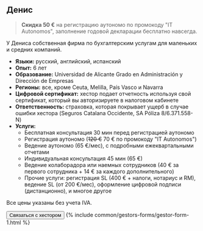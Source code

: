 ## Денис

> **Скидка 50 €** на регистрацию аутономо по промокоду "IT Autonomos", заполнение годовой декларации бесплатно навсегда.

У Дениса собственная фирма по бухгалтерским услугам для маленьких и средних компаний.

- **Языки:** русский, английский, испанский
- **Опыт:** 6 лет
- **Образование:** Universidad de Alicante Grado en Administración y Dirección de Empresas
- **Регионы:** все, кроме Ceuta, Melilla, País Vasco и Navarra
- **Цифровой сертификат:** хестор подает отчетность используя свой сертификат, который вы авторизируете в налоговом 
  кабинете
- **Ответственность:** страховка, которая покрывает ущерб в случае ошибки хестора (Seguros Catalana Occidente, SA
  Póliza 8/6.371.558-N)
- **Услуги:**
    - Бесплатная консультация 30 мин перед регистрацией аутономо
    - Регистрация аутономо (<s>120 €</s> 70 € по промокоду "IT Autonomos")
    - Ведение аутономо (65 €/мес), с подробными ежеквартальными отчетами
    - Индивидуальная консультация 45 мин (65 €)
    - Ведение колаборадора или наемных сотрудников (40 € за первого сотрудника + 14 € за каждого дополнительного)
    - Прочие услуги: регистрация SL (400 € + налоги, нотариус и RM), ведение SL (от 200 €/мес), оформление цифровой 
      подписи (дистанционно), и многое другое

Все цены указаны без учета IVA.

<button type="button" id="showFormButton1" class="btn btn-success">Связаться с хестором</button>
{% include common/gestors-forms/gestor-form-1.html %}
